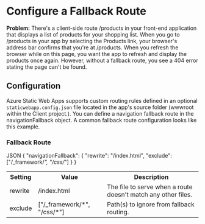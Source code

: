 # Configure a Fallback Route
<b>Problem:</b> There's a client-side route /products in your front-end application that displays a list of products for your shopping list. When you go to /products in your app by selecting the Products link, your browser's address bar confirms that you're at /products. When you refresh the browser while on this page, you want the app to refresh and display the products once again. However, without a fallback route, you see a 404 error stating the page can't be found.

## Configuration

Azure Static Web Apps supports custom routing rules defined in an optional <code>staticwebapp.config.json</code> file located in the app's source folder (wwwroot within the Client project.). You can define a navigation fallback route in the navigationFallback object. A common fallback route configuration looks like this example.

### Fallback Route
JSON
{
  "navigationFallback": {
    "rewrite": "/index.html",
    "exclude": ["/_framework/*", "/css/*"]
  }
}
<table>
 <tr>
  <th>Setting</th>
  <th>Value</th>
  <th>Description</th>
 </tr>
 <tr>
  <td>rewrite</td>
  <td>/index.html</td>
  <td>The file to serve when a route doesn't match any other files.</td>
 </tr>
 <tr>
  <td>exclude</td>
  <td>["/_framework/*", "/css/*"]</td>
  <td>Path(s) to ignore from fallback routing.</td>
 </tr>
</table>



		
		
